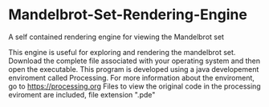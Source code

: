 # Mandelbrot-Set-Rendering-Engine
A self contained rendering engine for viewing the Mandelbrot set


This engine is useful for exploring and rendering the mandelbrot set. 
Download the complete file associated with your operating system and then open the executable.
This program is developed using a java developement enviroment called Processing. For more information about the enviroment, go to https://processing.org
Files to view the original code in the processing eviroment are included, file extension ".pde"
